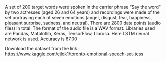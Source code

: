 A set of 200 target words were spoken in the carrier phrase “Say the word” by two actresses (aged 26 and 64 years) and recordings were made of the set portraying each of seven emotions (anger, disgust, fear, happiness, pleasant surprise, sadness, and neutral). There are 2800 data points (audio files) in total. The format of the audio file is a WAV format. Libraries used are Pandas, Matplotlib, Keras, TensorFlow, Librosa. Here LSTM neural network is used. Accuracy is 67.00

Download the dataset from the link : https://www.kaggle.com/ejlok1/toronto-emotional-speech-set-tess
